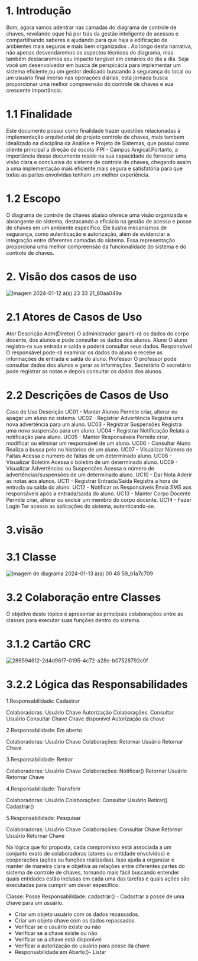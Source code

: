 # 1. Introdução
Bom, agora vamos adentrar nas camadas do diagrama de controle de chaves, revelando oque há por trás da gestão inteligente de acessos e compartilhando saberes e ajudando para que haja a edificação de ambientes mais seguros e mais bem organizados  .
Ao longo desta narrativa, não apenas desvendaremos os aspectos técnicos do diagrama, mas também destacaremos seu impacto tangível em cenários do dia a dia. Seja você um desenvolvedor em busca de perspicácia para implementar um sistema eficiente,ou um gestor dedicado buscando à segurança do local ou um usuário final imerso nas operações diárias, esta jornada busca proporcionar uma melhor compreensão do controle de chaves e sua crescente importância.

# 1.1 Finalidade
Este documento possui como finalidade trazer questões relacionadas à implementação arquiteturial do projeto controle de chaves, mais tambem idealizado na disciplina da Análise e Projeto de Sistemas, que possui como cliente principal a direção da escola IFPI - Campus Angical.Portanto, a importância desse documento reside na sua capacidade de fornecer uma visão clara e conclusiva do sistema de controle de chaves, chegando assim a uma implementação mais eficiente,mais segura e satisfatória para que todas as partes envolvidas tenham um melhor experiência.

# 1.2 Escopo
O diagrama de controle de chaves abaixo oferece uma visão organizada e abrangente do sistema, destacando a eficácia na gestão de acesso e posse de chaves em um ambiente específico. Ele ilustra mecanismos de segurança, como autenticação e autorização, além de evidenciar a integração entre diferentes camadas do sistema. Essa representação proporciona uma melhor compreensão da funcionalidade do sistema e do controle de chaves.

# 2. Visão dos casos de uso
![Imagem 2024-01-12 à(s) 23 33 21_80aa049a](https://github.com/FelipeXPZ/documento-de-visao./assets/144725344/8dd756cd-7007-4754-8adb-683205c5931d)

# 2.1 Atores de Casos de Uso
Ator	Descrição
Adm(Diretor)	O administrador garanti-rá os dados do corpo docente, dos alunos e pode consultar os dados dos alunos.
Aluno	O aluno registra-ra sua entrada e saída e poderá consultar seus dados.
Responsável	O responsável pode-rá examinar os dados do aluno e recebe as informações de entrada e saída do aluno.
Professor	O professor pode consultar dados dos alunos e gerar as informações.
Secretário	O secretário pode registrar as notas e depois consultar os dados dos alunos.

# 2.2 Descrições de Casos de Uso
Caso de Uso	Descrição
UC01 - Manter Alunos	Permite criar, alterar ou apagar um aluno no sistema.
UC02 - Registrar Advertência	Registra uma nova advertência para um aluno.
UC03 - Registrar Suspensões	Registra uma nova suspensão para um aluno.
UC04 - Registrar Notificação	Relata a notificação para aluno.
UC05 - Manter Responsáveis	Permite criar, modificar ou eliminar um responsável de um aluno.
UC06 - Consultar Aluno	Realiza a busca pelo no histórico de um aluno.
UC07 - Visualizar Número de Faltas	Acessa o número de faltas de um determinado aluno.
UC08 - Visualizar Boletim  Acessa o boletim de um determinado aluno.
UC09 - Visualizar Advertências ou Suspensões  Acessa o número de advertências/suspensões de um determinado aluno.
UC10 - Dar Nota	Aderir as notas aos alunos.
UC11 - Registrar Entrada/Saída	Registra a hora de entrada ou saída do aluno.
UC12 - Notificar os Responsáveis	Envia SMS aos responsáveis após a entrada/saída do aluno.
UC13 - Manter Corpo Docente	Permite criar, alterar ou excluir um membro do corpo docente.
UC14 - Fazer Login	Ter acesso as aplicações do sistema, autenticando-se.

# 3.visão

# 3.1 Classe
![Imagem de diagrama 2024-01-13 à(s) 00 48 59_b1a7c709](https://github.com/FelipeXPZ/documento-de-visao./assets/144725344/368d1068-b0dd-489c-8cf4-944ae90bb539)

# 3.2 Colaboração entre Classes
O objetivo deste tópico é apresentar as principais colaborações entre as classes para executar suas funções dentro do sistema.
# 3.1.2 Cartão CRC
![286594612-2d4d9617-0195-4c72-a28e-b07528792c0f](https://github.com/FelipeXPZ/documento-de-visao./assets/144725344/8ecc802d-1b7e-4dd7-b593-865116022409)

# 3.2.2 Lógica das Responsabilidades
1.Responsabilidade: Cadastrar

Colaboradoras:
Usuário
Chave
Autorização
Colaborações:
Consultar Usuário
Consultar Chave
Chave disponível
Autorização da chave

2.Responsabilidade: Em aberto

Colaboradoras:
Usuário
Chave
Colaborações:
Retornar Usuário
Retornar Chave

3.Responsabilidade: Retirar

Colaboradoras:
Usuário
Chave
Colaborações:
Notificar()
Retornar Usuário
Retornar Chave

4.Responsabilidade: Transferir

Colaboradoras:
Usuário
Colaborações:
Consultar Usuário
Retirar()
Cadastrar()

5.Responsabilidade: Pesquisar

Colaboradoras:
Usuário
Chave
Colaborações:
Consultar Chave
Retornar Usuário
Retornar Chave

Na lógica que foi proposta, cada compromisso está associada a um conjunto exato de colaboradoras (atores ou entidade envolvidos) e cooperações (ações ou funções realizadas). Isso ajuda a organizar e manter de maneira clara e objetiva as relações entre diferentes partes do sistema de controle de chaves, tornando mais fácil buscando entender quais entidades estão inclusas em cada uma das tarefas e quais ações são executadas para cumprir um dever específico.

Classe: Posse
Responsabilidade: cadastrar() - Cadastrar a posse de uma chave para um usuário.

* Criar um objeto usuário com os dados repassados.
* Criar um objeto chave com os dados repassados.
* Verificar se o usuário existe ou não
* Verificar se a chave existe ou não
* Verificar se a chave está disponível
* Verificar a autorização do usuário para posse da chave
* Responsabilidade:em Aberto()- Listar






